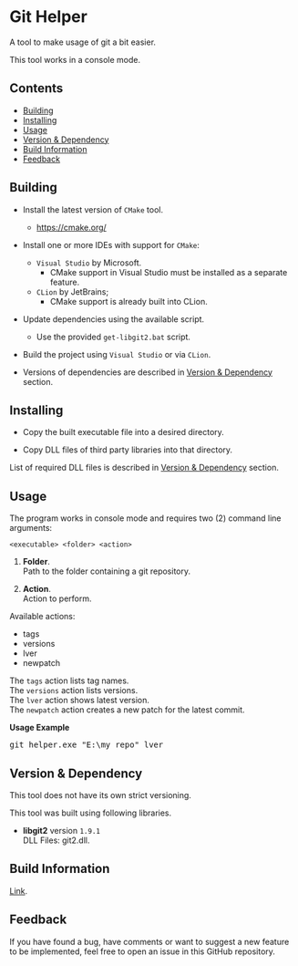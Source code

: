# Git Helper

A tool to make usage of git a bit easier.

This tool works in a console mode.

## <a name="section_0">Contents</a>

- [Building](#section_1)
- [Installing](#section_2)
- [Usage](#section_3)
- [Version & Dependency](#section_4)
- [Build Information](#section_5)
- [Feedback](#section_6)

## <a name="section_1">Building</a>

* Install the latest version of `CMake` tool.
    * https://cmake.org/


* Install one or more IDEs with support for `CMake`:
    * `Visual Studio` by Microsoft.
        * CMake support in Visual Studio must be installed as a separate feature.
    * `CLion` by JetBrains;
        * CMake support is already built into CLion.


* Update dependencies using the available script.
    * Use the provided `get-libgit2.bat` script.


* Build the project using `Visual Studio` or via `CLion`.


* Versions of dependencies are described in [Version & Dependency](#section_4) section.


## <a name="section_2">Installing</a>

* Copy the built executable file into a desired directory. 

* Copy DLL files of third party libraries into that directory.

List of required DLL files is described in [Version & Dependency](#section_4) section.

## <a name="section_3">Usage</a>

The program works in console mode and requires two (2) command line arguments:

`<executable> <folder> <action>`

1. **Folder**.  
   Path to the folder containing a git repository.


2. **Action**.  
   Action to perform.


Available actions:
 - tags
 - versions
 - lver
 - newpatch

The `tags` action lists tag names.  
The `versions` action lists versions.  
The `lver` action shows latest version.  
The `newpatch` action creates a new patch for the latest commit.

**Usage Example**
<pre>git_helper.exe "E:\my_repo" lver</pre>

## <a name="section_4">Version & Dependency</a>

This tool does not have its own strict versioning.

This tool was built using following libraries.

* **libgit2** version `1.9.1`  
  DLL Files: git2.dll.


## <a name="section_5">Build Information</a>

[Link](./Build/ReadMe.md).

## <a name="section_6">Feedback</a>

If you have found a bug, have comments or want to suggest a new feature to be
implemented, feel free to open an issue in this GitHub repository.
